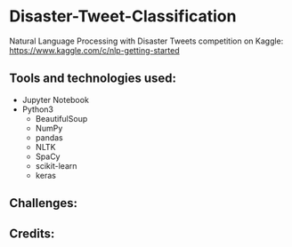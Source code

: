 # Disaster-Tweet-Classification

Natural Language Processing with Disaster Tweets competition on Kaggle: https://www.kaggle.com/c/nlp-getting-started

## Tools and technologies used:
* Jupyter Notebook
* Python3
  * BeautifulSoup
  * NumPy
  * pandas
  * NLTK
  * SpaCy
  * scikit-learn
  * keras

## Challenges:

## Credits:
